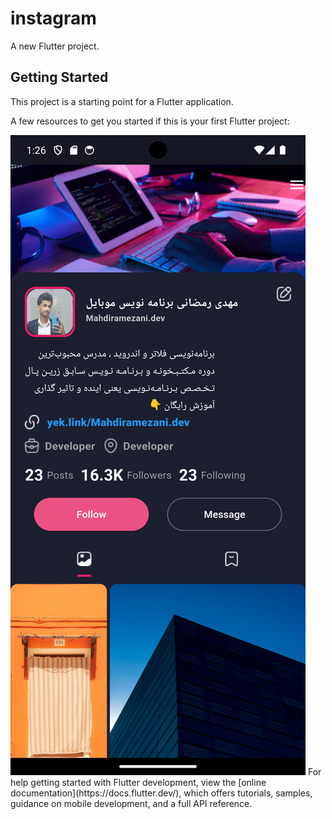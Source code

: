 # instagram

A new Flutter project.

## Getting Started

This project is a starting point for a Flutter application.

A few resources to get you started if this is your first Flutter project:


<img src="https://raw.githubusercontent.com/mahdiramazani/instagram-app-flutter/master/assets/images/readme.png" style="width:14px heigh:12px">
For help getting started with Flutter development, view the
[online documentation](https://docs.flutter.dev/), which offers tutorials,
samples, guidance on mobile development, and a full API reference.
